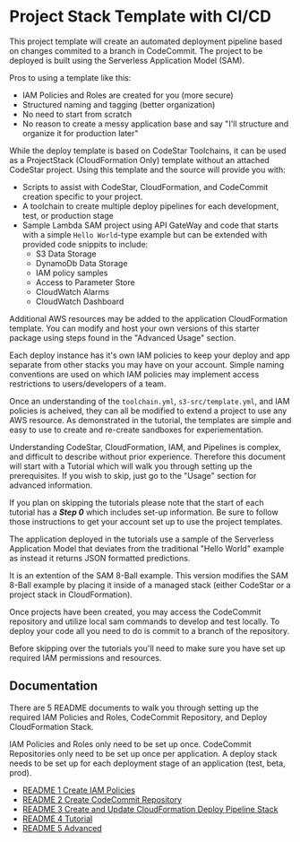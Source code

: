 # Project Stack Template with CI/CD

This project template will create an automated deployment pipeline based on changes commited to a branch in CodeCommit. The project to be deployed is built using the Serverless Application Model (SAM).

Pros to using a template like this:

- IAM Policies and Roles are created for you (more secure)
- Structured naming and tagging (better organization)
- No need to start from scratch
- No reason to create a messy application base and say "I'll structure and organize it for production later"

While the deploy template is based on CodeStar Toolchains, it can be used as a ProjectStack (CloudFormation Only) template without an attached CodeStar project. Using this template and the source will provide you with:

- Scripts to assist with CodeStar, CloudFormation, and CodeCommit creation specific to your project.
- A toolchain to create multiple deploy pipelines for each development, test, or production stage
- Sample Lambda SAM project using API GateWay and code that starts with a simple `Hello World`-type example but can be extended with provided code snippits to include:
  - S3 Data Storage
  - DynamoDb Data Storage
  - IAM policy samples
  - Access to Parameter Store
  - CloudWatch Alarms
  - CloudWatch Dashboard

Additional AWS resources may be added to the application CloudFormation template. You can modify and host your own versions of this starter package using steps found in the "Advanced Usage" section.

Each deploy instance has it's own IAM policies to keep your deploy and app separate from other stacks you may have on your account. Simple naming conventions are used on which IAM policies may implement access restrictions to users/developers of a team.

Once an understanding of the `toolchain.yml`, `s3-src/template.yml`, and IAM policies is acheived, they can all be modified to extend a project to use any AWS resource. As demonstrated in the tutorial, the templates are simple and easy to use to create and re-create sandboxes for experiementation.

Understanding CodeStar, CloudFormation, IAM, and Pipelines is complex, and difficult to describe without prior experience. Therefore this document will start with a Tutorial which will walk you through setting up the prerequisites. If you wish to skip, just go to the "Usage" section for advanced information.

If you plan on skipping the tutorials please note that the start of each tutorial has a ***Step 0*** which includes set-up information. Be sure to follow those instructions to get your account set up to use the project templates.

The application deployed in the tutorials use a sample of the Serverless Application Model that deviates from the traditional "Hello World" example as instead it returns JSON formatted predictions.

It is an extention of the SAM 8-Ball example. This version modifies the SAM 8-Ball example by placing it inside of a managed stack (either CodeStar or a project stack in CloudFormation).

Once projects have been created, you may access the CodeCommit repository and utilize local sam commands to develop and test locally. To deploy your code all you need to do is commit to a branch of the repository.

Before skipping over the tutorials you'll need to make sure you have set up required IAM permissions and resources.

## Documentation

There are 5 README documents to walk you through setting up the required IAM Policies and Roles, CodeCommit Repository, and Deploy CloudFormation Stack. 

IAM Policies and Roles only need to be set up once. CodeCommit Repositories only need to be set up once per application. A deploy stack needs to be set up for each deployment stage of an application (test, beta, prod).

- [README 1 Create IAM Policies](README-1-IAM-Policies.md)
- [README 2 Create CodeCommit Repository](README-2-CodeCommit-Repository.md)
- [README 3 Create and Update CloudFormation Deploy Pipeline Stack](README-3-CloudFormation-Deploy-Stack.md)
- [README 4 Tutorial](README-4-Tutorial.md)
- [README 5 Advanced](README-5-Advanced.md)